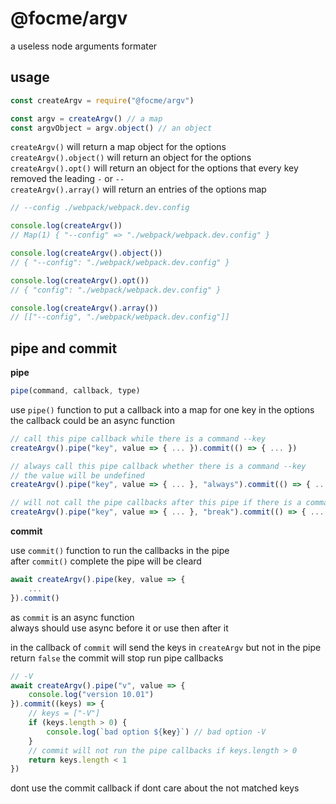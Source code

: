 # @focme/argv

a useless node arguments formater  

## usage  

```javascript
const createArgv = require("@focme/argv")

const argv = createArgv() // a map
const argvObject = argv.object() // an object
```

`createArgv()` will return a map object for the options  
`createArgv().object()` will return an object for the options  
`createArgv().opt()` will return an object for the options that every key removed the leading `-` or `--`  
`createArgv().array()` will return an entries of the options map  


```javascript
// --config ./webpack/webpack.dev.config

console.log(createArgv())
// Map(1) { "--config" => "./webpack/webpack.dev.config" }

console.log(createArgv().object())
// { "--config": "./webpack/webpack.dev.config" }

console.log(createArgv().opt())
// { "config": "./webpack/webpack.dev.config" }

console.log(createArgv().array())
// [["--config", "./webpack/webpack.dev.config"]]
```

## pipe and commit  

**pipe**  

```javascript
pipe(command, callback, type)
```

use `pipe()` function to put a callback into a map for one key in the options  
the callback could be an async function  

```javascript
// call this pipe callback while there is a command --key
createArgv().pipe("key", value => { ... }).commit(() => { ... })

// always call this pipe callback whether there is a command --key
// the value will be undefined
createArgv().pipe("key", value => { ... }, "always").commit(() => { ... })

// will not call the pipe callbacks after this pipe if there is a command --key
createArgv().pipe("key", value => { ... }, "break").commit(() => { ... })
```

**commit**  

use `commit()` function to run the callbacks in the pipe  
after `commit()` complete the pipe will be cleard

```javascript
await createArgv().pipe(key, value => {
    ...
}).commit()
```

as `commit` is an async function  
always should use async before it or use then after it  

in the callback of `commit` will send the keys in `createArgv` but not in the pipe  
return `false` the commit will stop run pipe callbacks  

```javascript
// -V
await createArgv().pipe("v", value => {
    console.log("version 10.01")
}).commit((keys) => {
    // keys = ["-V"]
    if (keys.length > 0) {
        console.log(`bad option ${key}`) // bad option -V
    }
    // commit will not run the pipe callbacks if keys.length > 0
    return keys.length < 1 
})
```

dont use the commit callback if dont care about the not matched keys  